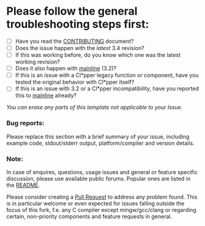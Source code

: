 # Please follow the general troubleshooting steps first:

- [ ] Have you read the [CONTRIBUTING](CONTRIBUTING.md) document?
- [ ] Does the issue happen with the _latest_ 3.4 revision?
- [ ] If this was working before, do you know which one was the latest working revision?
- [ ] Does it also happen with [mainline](https://github.com/harbour/core) (3.2)?
- [ ] If this is an issue with a Cl\*pper legacy function or component, have you tested
      the original behavior with Cl\*pper itself?
- [ ] If this is an issue with 3.2 or a Cl\*pper incompatibility,
      have you reported this to [mainline](https://groups.google.com/forum/#!forum/harbour-devel) already?

_You can erase any parts of this template not applicable to your Issue._

### Bug reports:

Please replace this section with a brief summary of your issue,
including example code, stdout/stderr output, platform/compiler
and version details.

### Note:

In case of enquires, questions, usage issues and general or feature
specific discussion, please use available public forums. Popular ones
are listed in the [README](../README.md#external-links).

Please consider creating a [Pull Request](https://github.com/vszakats/harbour-core/pulls)
to address any problem found. This is in particular welcome or even
expected for issues falling outside the focus of this fork, f.e. any
C compiler except mingw/gcc/clang or regarding certain, non-priority
components and feature requests in general.
